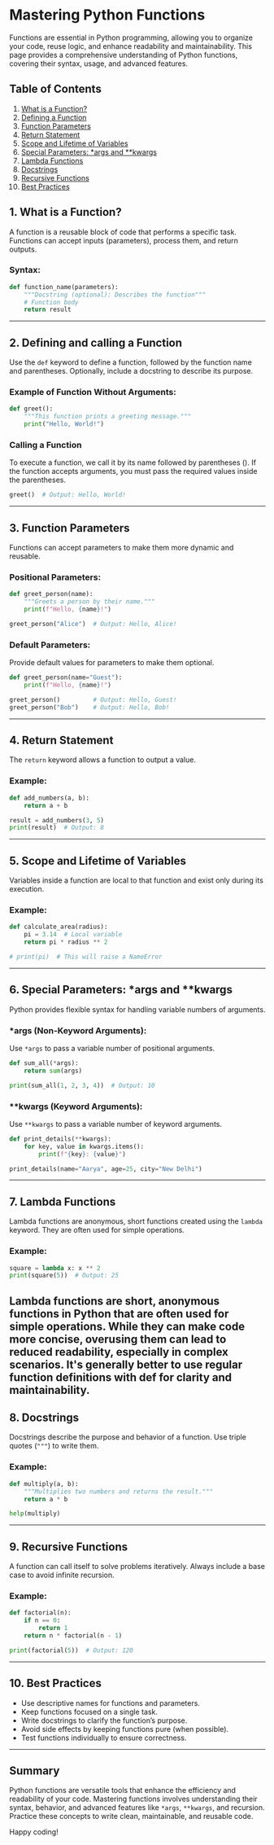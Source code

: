 # Mastering Python Functions

Functions are essential in Python programming, allowing you to organize your code, reuse logic, and enhance readability and maintainability. This page provides a comprehensive understanding of Python functions, covering their syntax, usage, and advanced features.

## Table of Contents
1. [What is a Function?](#1-what-is-a-function)
2. [Defining a Function](#2-defining-a-function)
3. [Function Parameters](#3-function-parameters)
4. [Return Statement](#4-return-statement)
5. [Scope and Lifetime of Variables](#5-scope-and-lifetime-of-variables)
6. [Special Parameters: *args and **kwargs](#6-special-parameters-args-and-kwargs)
7. [Lambda Functions](#7-lambda-functions)
8. [Docstrings](#8-docstrings)
9. [Recursive Functions](#9-recursive-functions)
10. [Best Practices](#10-best-practices)

## 1. What is a Function?
A function is a reusable block of code that performs a specific task. Functions can accept inputs (parameters), process them, and return outputs.

### Syntax:
```python
def function_name(parameters):
    """Docstring (optional): Describes the function"""
    # Function body
    return result
```
---
## 2. Defining and calling a Function 
Use the `def` keyword to define a function, followed by the function name and parentheses. Optionally, include a docstring to describe its purpose.

### Example of Function Without Arguments:
```python
def greet():
    """This function prints a greeting message."""
    print("Hello, World!")
```
### Calling a Function
To execute a function, we call it by its name followed by parentheses (). If the function accepts arguments, you must pass the required values inside the parentheses.  
```python
greet()  # Output: Hello, World!
```
---
## 3. Function Parameters
Functions can accept parameters to make them more dynamic and reusable.

### Positional Parameters:
```python
def greet_person(name):
    """Greets a person by their name."""
    print(f"Hello, {name}!")

greet_person("Alice")  # Output: Hello, Alice!
```

### Default Parameters:
Provide default values for parameters to make them optional.
```python
def greet_person(name="Guest"):
    print(f"Hello, {name}!")

greet_person()         # Output: Hello, Guest!
greet_person("Bob")    # Output: Hello, Bob!
```
---
## 4. Return Statement
The `return` keyword allows a function to output a value.

### Example:
```python
def add_numbers(a, b):
    return a + b

result = add_numbers(3, 5)
print(result)  # Output: 8
```
---
## 5. Scope and Lifetime of Variables
Variables inside a function are local to that function and exist only during its execution.

### Example:
```python
def calculate_area(radius):
    pi = 3.14  # Local variable
    return pi * radius ** 2

# print(pi)  # This will raise a NameError
```
---
## 6. Special Parameters: *args and **kwargs
Python provides flexible syntax for handling variable numbers of arguments.

### *args (Non-Keyword Arguments):
Use `*args` to pass a variable number of positional arguments.
```python
def sum_all(*args):
    return sum(args)

print(sum_all(1, 2, 3, 4))  # Output: 10
```

### **kwargs (Keyword Arguments):
Use `**kwargs` to pass a variable number of keyword arguments.
```python
def print_details(**kwargs):
    for key, value in kwargs.items():
        print(f"{key}: {value}")

print_details(name="Aarya", age=25, city="New Delhi")
```
---
## 7. Lambda Functions
Lambda functions are anonymous, short functions created using the `lambda` keyword. They are often used for simple operations.

### Example:
```python
square = lambda x: x ** 2
print(square(5))  # Output: 25
```

Lambda functions are short, anonymous functions in Python that are often used for simple operations. While they can make code more concise, overusing them can lead to reduced readability, especially in complex scenarios. It's generally better to use regular function definitions with def for clarity and maintainability.
---
## 8. Docstrings
Docstrings describe the purpose and behavior of a function. Use triple quotes (`"""`) to write them.

### Example:
```python
def multiply(a, b):
    """Multiplies two numbers and returns the result."""
    return a * b

help(multiply)
```
---
## 9. Recursive Functions
A function can call itself to solve problems iteratively. Always include a base case to avoid infinite recursion.

### Example:
```python
def factorial(n):
    if n == 0:
        return 1
    return n * factorial(n - 1)

print(factorial(5))  # Output: 120
```
---
## 10. Best Practices
- Use descriptive names for functions and parameters.
- Keep functions focused on a single task.
- Write docstrings to clarify the function’s purpose.
- Avoid side effects by keeping functions pure (when possible).
- Test functions individually to ensure correctness.
---
## Summary
Python functions are versatile tools that enhance the efficiency and readability of your code. Mastering functions involves understanding their syntax, behavior, and advanced features like `*args`, `**kwargs`, and recursion. Practice these concepts to write clean, maintainable, and reusable code.

Happy coding!
